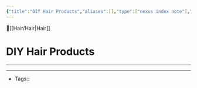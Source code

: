 ```yaml
---
{"title":"DIY Hair Products","aliases":[],"type":["nexus index note"],"dg-publish":true,"dg-pinned":true,"publish":true,"tags":["index-note"],"permalink":"/hair/diy-hair-products/diy-hair-products/","pinned":true,"dgPassFrontmatter":true,"created":"2023-09-08T19:29:44.067-07:00","updated":"2023-09-10T14:27:54.918-07:00"}
---
```



🔺[[Hair/Hair\|Hair]]

# DIY Hair Products
---











---
- Tags:: 








